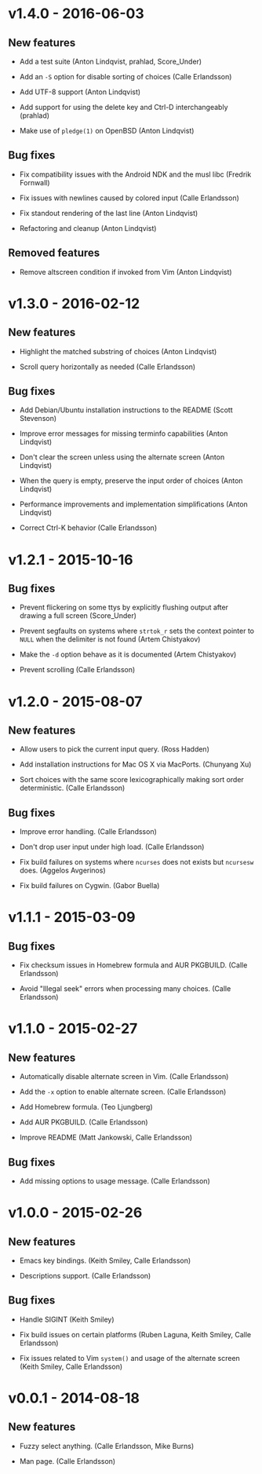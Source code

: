 # v1.4.0 - 2016-06-03

## New features

- Add a test suite (Anton Lindqvist, prahlad, Score_Under)

- Add an `-S` option for disable sorting of choices (Calle Erlandsson)

- Add UTF-8 support (Anton Lindqvist)

- Add support for using the delete key and Ctrl-D interchangeably (prahlad)

- Make use of `pledge(1)` on OpenBSD (Anton Lindqvist)

## Bug fixes

- Fix compatibility issues with the Android NDK and the musl libc (Fredrik
  Fornwall)

- Fix issues with newlines caused by colored input (Calle Erlandsson)

- Fix standout rendering of the last line (Anton Lindqvist)

- Refactoring and cleanup (Anton Lindqvist)

## Removed features

- Remove altscreen condition if invoked from Vim (Anton Lindqvist)

# v1.3.0 - 2016-02-12

## New features

- Highlight the matched substring of choices (Anton Lindqvist)

- Scroll query horizontally as needed (Calle Erlandsson)

## Bug fixes

- Add Debian/Ubuntu installation instructions to the README (Scott Stevenson)

- Improve error messages for missing terminfo capabilities (Anton Lindqvist)

- Don't clear the screen unless using the alternate screen (Anton Lindqvist)

- When the query is empty, preserve the input order of choices (Anton Lindqvist)

- Performance improvements and implementation simplifications (Anton Lindqvist)

- Correct Ctrl-K behavior (Calle Erlandsson)

# v1.2.1 - 2015-10-16

## Bug fixes

- Prevent flickering on some ttys by explicitly flushing output after drawing a
  full screen (Score_Under)

- Prevent segfaults on systems where `strtok_r` sets the context pointer to
  `NULL` when the delimiter is not found (Artem Chistyakov)

- Make the `-d` option behave as it is documented (Artem Chistyakov)

- Prevent scrolling (Calle Erlandsson)

# v1.2.0 - 2015-08-07

## New features

- Allow users to pick the current input query. (Ross Hadden)

- Add installation instructions for Mac OS X via MacPorts. (Chunyang Xu)

- Sort choices with the same score lexicographically making sort order
  deterministic. (Calle Erlandsson)

## Bug fixes

- Improve error handling. (Calle Erlandsson)

- Don't drop user input under high load. (Calle Erlandsson)

- Fix build failures on systems where `ncurses` does not exists but `ncursesw`
  does. (Aggelos Avgerinos)

- Fix build failures on Cygwin. (Gabor Buella)

# v1.1.1 - 2015-03-09

## Bug fixes

- Fix checksum issues in Homebrew formula and AUR PKGBUILD. (Calle Erlandsson)

- Avoid "Illegal seek" errors when processing many choices. (Calle Erlandsson)

# v1.1.0 - 2015-02-27

## New features

- Automatically disable alternate screen in Vim. (Calle Erlandsson)

- Add the `-x` option to enable alternate screen. (Calle Erlandsson)

- Add Homebrew formula. (Teo Ljungberg)

- Add AUR PKGBUILD. (Calle Erlandsson)

- Improve README (Matt Jankowski, Calle Erlandsson)

## Bug fixes

- Add missing options to usage message. (Calle Erlandsson)

# v1.0.0 - 2015-02-26

## New features

- Emacs key bindings. (Keith Smiley, Calle Erlandsson)

- Descriptions support. (Calle Erlandsson)

## Bug fixes

- Handle SIGINT (Keith Smiley)

- Fix build issues on certain platforms (Ruben Laguna, Keith Smiley, Calle
  Erlandsson)

- Fix issues related to Vim `system()` and usage of the alternate screen (Keith
  Smiley, Calle Erlandsson)

# v0.0.1 - 2014-08-18

## New features

- Fuzzy select anything. (Calle Erlandsson, Mike Burns)

- Man page. (Calle Erlandsson)
